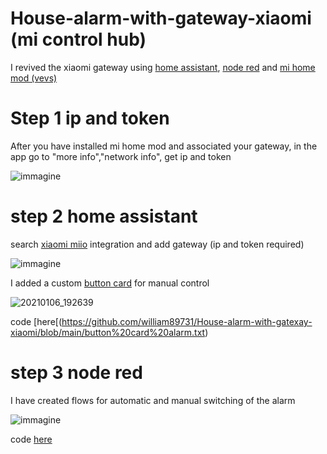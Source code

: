 # House-alarm-with-gateway-xiaomi (mi control hub)

I revived the xiaomi gateway using [home assistant](https://www.home-assistant.io/), [node red](https://nodered.org/) and [mi home mod (vevs)](https://pdalife.com/mi-home-android-a35796.html)

# Step 1  ip and token

After you have installed mi home mod and associated your gateway, in the app go to "more info","network info",  get ip and token

![immagine](https://user-images.githubusercontent.com/68069659/103764747-57f65580-501c-11eb-9bde-b3d018505274.png)


# step 2 home assistant

search [xiaomi miio](https://www.home-assistant.io/integrations/xiaomi_miio) integration and add gateway (ip and token required)

![immagine](https://user-images.githubusercontent.com/68069659/103765717-f1723700-501d-11eb-9310-da08a19dd987.png)

I added a custom [button card](https://github.com/custom-cards/button-card) for manual control

![20210106_192639](https://user-images.githubusercontent.com/68069659/103807306-83963180-5056-11eb-84e3-81a0186a2bb7.gif)

code [here[(https://github.com/william89731/House-alarm-with-gatexay-xiaomi/blob/main/button%20card%20alarm.txt)



# step 3 node red

I have created flows for automatic and manual switching of the alarm

![immagine](https://user-images.githubusercontent.com/68069659/103811192-d672e780-505c-11eb-8701-8a5e93f45282.png)

code [here](https://github.com/william89731/House-alarm-with-gatexay-xiaomi/blob/main/flows%20alarm.txt)















